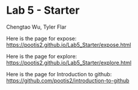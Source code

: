 # Lab 5 - Starter
Chengtao Wu, Tyler Flar

Here is the page for expose: https://pootis2.github.io/Lab5_Starter/expose.html

Here is the page for explore: https://pootis2.github.io/Lab5_Starter/explore.html

Here is the page for Introduction to github: https://github.com/pootis2/introduction-to-github
